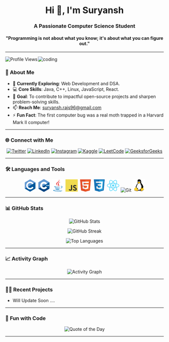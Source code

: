 <!-- ![logo](https://github.com/Suryanshrajs/Suryanshrajs/blob/main/my_header.gif) -->
<h1 align="center">Hi 👋, I'm Suryansh</h1>
<h3 align="center">A Passionate Computer Science Student</h3>
<h4 align="center">"Programming is not about what you know; it's about what you can figure out."</h4>

---

<img align="right" alt="coding" width="400" src="https://media.giphy.com/media/75ulb3H2XHf5S/source.gif">

<p align="left">
  <img src="https://komarev.com/ghpvc/?username=suryanshrajs&label=Profile%20views&color=0e75b6&style=flat" alt="Profile Views" />
</p>

### 🌟 **About Me**
- 🌱 **Currently Exploring**: Web Development and DSA.
- 💻 **Core Skills**: Java, C++, Linux, JavaScript, React.
- 🎯 **Goal**: To contribute to impactful open-source projects and sharpen problem-solving skills.
- 📫 **Reach Me**: [suryansh.rajs96@gmail.com](mailto:suryansh.rajs96@gmail.com)
- ⚡ **Fun Fact**: The first computer bug was a real moth trapped in a Harvard Mark II computer!

---

### 🌐 **Connect with Me**
<p align="center">
  <a href="https://twitter.com/suryansh_rajs" target="_blank"><img src="https://img.shields.io/badge/Twitter-%231DA1F2.svg?logo=Twitter&logoColor=white" alt="Twitter"></a>
  <a href="https://linkedin.com/in/suryansh-rajs" target="_blank"><img src="https://img.shields.io/badge/LinkedIn-%230077B5.svg?logo=LinkedIn&logoColor=white" alt="LinkedIn"></a>
  <a href="https://instagram.com/suryansh.rajs" target="_blank"><img src="https://img.shields.io/badge/Instagram-%23E4405F.svg?logo=Instagram&logoColor=white" alt="Instagram"></a>
  <a href="https://kaggle.com/suryanshrajs" target="_blank"><img src="https://img.shields.io/badge/Kaggle-%2303a9f4.svg?logo=Kaggle&logoColor=white" alt="Kaggle"></a>
  <a href="https://leetcode.com/suryanshrajs" target="_blank"><img src="https://img.shields.io/badge/LeetCode-%23FFA116.svg?logo=LeetCode&logoColor=white" alt="LeetCode"></a>
  <a href="https://auth.geeksforgeeks.org/user/suryansh_rajs" target="_blank"><img src="https://img.shields.io/badge/GeeksforGeeks-%2300C853.svg?logo=GeeksforGeeks&logoColor=white" alt="GeeksforGeeks"></a>
</p>

---

### 🛠️ **Languages and Tools**
<p align="center">
  <img src="https://raw.githubusercontent.com/devicons/devicon/master/icons/c/c-original.svg" alt="C" width="40" height="40" />
  <img src="https://raw.githubusercontent.com/devicons/devicon/master/icons/cplusplus/cplusplus-original.svg" alt="C++" width="40" height="40" />
  <img src="https://raw.githubusercontent.com/devicons/devicon/master/icons/java/java-original.svg" alt="Java" width="40" height="40" />
  <img src="https://raw.githubusercontent.com/devicons/devicon/master/icons/javascript/javascript-original.svg" alt="JavaScript" width="40" height="40" />
  <img src="https://raw.githubusercontent.com/devicons/devicon/master/icons/html5/html5-original.svg" alt="HTML" width="40" height="40" />
  <img src="https://raw.githubusercontent.com/devicons/devicon/master/icons/css3/css3-original.svg" alt="CSS" width="40" height="40" />
  <img src="https://raw.githubusercontent.com/devicons/devicon/master/icons/react/react-original.svg" alt="React" width="40" height="40" />
  <img src="https://www.vectorlogo.zone/logos/git-scm/git-scm-icon.svg" alt="Git" width="40" height="40" />
  <img src="https://raw.githubusercontent.com/devicons/devicon/master/icons/linux/linux-original.svg" alt="Linux" width="40" height="40" />
</p>

---

### 📊 **GitHub Stats**
<p align="center">
  <img src="https://github-readme-stats.vercel.app/api?username=suryanshrajs&show_icons=true&theme=radical" alt="GitHub Stats" />
</p>
<p align="center">
  <img src="https://github-readme-streak-stats.herokuapp.com/?user=suryanshrajs&theme=radical" alt="GitHub Streak" />
</p>
<p align="center">
  <img src="https://github-readme-stats.vercel.app/api/top-langs/?username=suryanshrajs&layout=compact&theme=radical" alt="Top Languages" />
</p>

---

### 📈 **Activity Graph**
<p align="center">
  <img src="https://github-readme-activity-graph.vercel.app/graph?username=suryanshrajs&bg_color=0f2d3d&color=1cadfb&line=1cadfb&point=ffffff&area=true&hide_border=true" alt="Activity Graph" />
</p>



---

### 🧑‍💻 **Recent Projects**
- Will Update Soon ....

---

### 🎨 **Fun with Code**
<p align="center">
  <img src="https://quotes-github-readme.vercel.app/api?type=horizontal&theme=radical" alt="Quote of the Day" />
</p>

---
